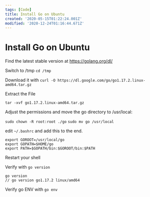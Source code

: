```yaml
---
tags: [Code]
title: Install Go on Ubuntu
created: '2020-05-15T01:22:24.001Z'
modified: '2020-12-24T01:16:44.671Z'
---
```


# Install Go on Ubuntu

Find the latest stable version at https://golang.org/dl/

Switch to /tmp
`cd /tmp`

Download it with
`curl -O https://dl.google.com/go/go1.17.2.linux-amd64.tar.gz`

Extract the File

`tar -xvf go1.17.2.linux-amd64.tar.gz`

Adjust the permissions and move the go directory to /usr/local:

`sudo chown -R root:root ./go`
`sudo mv go /usr/local`

edit `~/.bashrc` and add this to the end. 


```
export GOROOT=/usr/local/go
export GOPATH=$HOME/go
export PATH=$GOPATH/bin:$GOROOT/bin:$PATH
```

Restart your shell

Verify with `go version`

```
go version
// go version go1.17.2 linux/amd64
```

Verify go ENV with `go env`

